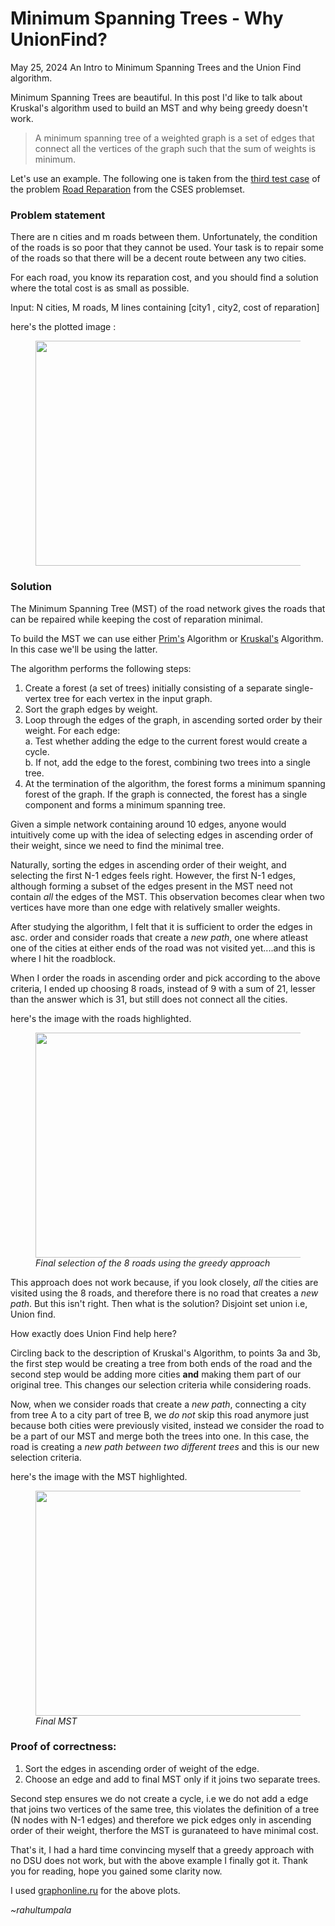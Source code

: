 #  Minimum Spanning Trees - Why UnionFind?
May 25, 2024
An Intro to Minimum Spanning Trees and the Union Find algorithm.

Minimum Spanning Trees are beautiful. In this post I'd like to talk about Kruskal's algorithm used to build an MST and why being greedy doesn't work.

> A minimum spanning tree of a weighted graph is a set of edges that connect all the vertices of the graph such that the sum of weights is minimum.

Let's use an example. The following one is taken from the [third test case](https://cses.fi/view/1/61f27db988c11add4cbc20fa796570475682d59fa75e3abf29677b9ede4a015d) of the problem [Road Reparation](https://cses.fi/problemset/task/1675) from the CSES problemset.

### Problem statement

There are n cities and m roads between them. Unfortunately, the condition of the roads is so poor that they cannot be used. Your task is to repair some of the roads so that there will be a decent route between any two cities.

For each road, you know its reparation cost, and you should find a solution where the total cost is as small as possible.

Input: N cities, M roads, M lines containing [city1 , city2, cost of reparation]


here's the plotted image :

<figure>
<img src="../../source_code/minimum_spanning_tree/graph.PNG" width="640" height="360">
</figure>

### Solution

The Minimum Spanning Tree (MST) of the road network gives the roads that can be repaired while keeping the cost of reparation minimal.

To build the MST we can use either [Prim's](https://en.wikipedia.org/wiki/Prim%27s_algorithm) Algorithm or [Kruskal's](https://en.wikipedia.org/wiki/Kruskal%27s_algorithm) Algorithm. In this case we'll be using the latter.


The algorithm performs the following steps:

1. Create a forest (a set of trees) initially consisting of a separate single-vertex tree for each vertex in the input graph.
2. Sort the graph edges by weight.
3. Loop through the edges of the graph, in ascending sorted order by their weight. For each edge:  \
   a. Test whether adding the edge to the current forest would create a cycle.  \
   b. If not, add the edge to the forest, combining two trees into a single tree.
4. At the termination of the algorithm, the forest forms a minimum spanning forest of the graph. If the graph is connected, the forest has a single component and forms a minimum spanning tree.

Given a simple network containing around 10 edges, anyone would intuitively come up with the idea of selecting edges in ascending order of their weight, since we need to find the minimal tree.

Naturally, sorting the edges in ascending order of their weight, and selecting the first N-1 edges feels right. However, the first N-1 edges, although forming a subset of the edges present in the MST need not contain _all_ the edges of the MST. This observation becomes clear when two vertices have more than one edge with relatively smaller weights.

After studying the algorithm, I felt that it is sufficient to order the edges in asc. order and consider roads that create a _new path_, one where atleast one of the cities at either ends of the road was not visited yet....and this is where I hit the roadblock.

When I order the roads in ascending order and pick according to the above criteria, I ended up choosing 8 roads, instead of 9 with a sum of 21, lesser than the answer which is 31, but still does not connect all the cities.

here's the image with the roads highlighted.

<figure>
<img src="../../source_code/minimum_spanning_tree/kruskals_greedy_only_sort_no_dsu.PNG" width="640" height="360">
<figcaption><i>Final selection of the 8 roads using the greedy approach</i></figcaption>
</figure>


This approach does not work because, if you look closely, _all_ the cities are visited using the 8 roads, and therefore there is no road that creates a _new path_. But this isn't right. Then what is the solution? Disjoint set union i.e, Union find.

How exactly does Union Find help here?

Circling back to the description of Kruskal's Algorithm, to points 3a and 3b, the first step would be creating a tree from both ends of the road and the second step would be adding more cities **and** making them part of our original tree. This changes our selection criteria while considering roads.

Now, when we consider roads that create a _new path_, connecting a city from tree A to a city part of tree B, we _do not_ skip this road anymore just because both cities were previously visited, instead we consider the road to be a part of our MST and merge both the trees into one. In this case, the road is creating a _new path between two different trees_ and this is our new selection criteria.

here's the image with the MST highlighted.

<figure>
<img src="../../source_code/minimum_spanning_tree/kruskals_with_dsu.PNG" width="640" height="360">
<figcaption><i>Final MST</i></figcaption>
</figure>

### Proof of correctness:

1. Sort the edges in ascending order of weight of the edge.
2. Choose an edge and add to final MST only if it joins two separate trees.

Second step ensures we do not create a cycle, i.e we do not add a edge that joins two vertices of the same tree, this violates the definition of a tree (N nodes with N-1 edges) and therefore we pick edges only in ascending order of their weight, therfore the MST is guranateed to have minimal cost.

That's it, I had a hard time convincing myself that a greedy approach with no DSU does not work, but with the above example I finally got it. Thank you for reading, hope you gained some clarity now.

I used [graphonline.ru](https://graphonline.ru/en/) for the above plots.

_~rahultumpala_